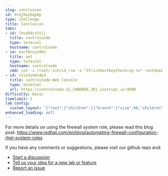 ```yaml
---
slug: conclusion
id: 4rqj6oybqy6p
type: challenge
title: Conclusion
tabs:
- id: lhvd4dcz5tlj
  title: controlnode
  type: terminal
  hostname: controlnode
- id: kncf6nzun9hn
  title: vm1
  type: terminal
  hostname: controlnode
  cmd: ssh -i /root/.ssh/id_rsa -o "StrictHostKeyChecking no" root@vm1
- id: zvivdjkmn4p3
  title: controlnode Web Console
  type: external
  url: https://controlnode.${_SANDBOX_ID}.instruqt.io:9090
difficulty: basic
timelimit: 1
lab_config:
  custom_layout: '{"root":{"children":[{"branch":{"size":66,"children":[{"leaf":{"tabs":["lhvd4dcz5tlj","zvivdjkmn4p3"],"activeTabId":"lhvd4dcz5tlj","size":49}},{"leaf":{"tabs":["kncf6nzun9hn"],"activeTabId":"kncf6nzun9hn","size":49}}]}},{"leaf":{"tabs":["assignment"],"activeTabId":"assignment","size":33}}],"orientation":"Horizontal"}}'
enhanced_loading: null
---
```


For more details on using the firewall system role, please read this blog post: <https://www.redhat.com/en/blog/automating-firewall-configuration-rhel-system-roles>

If you have any comments or suggestions, please visit our github repo and:

- [Start a discussion](https://github.com/rhel-labs/instruqt/discussions)
- [Tell us your idea for a new lab or feature](https://github.com/rhel-labs/instruqt/discussions/categories/ideas)
- [Report an issue](https://github.com/rhel-labs/instruqt/issues)
